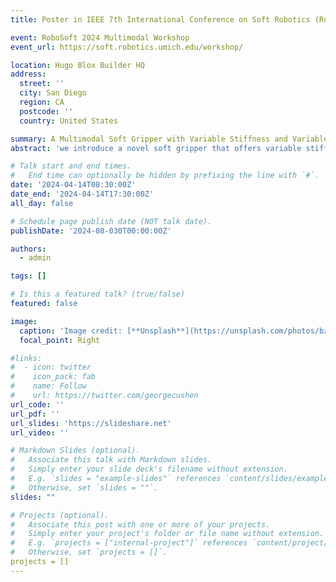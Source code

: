 ```yaml
---
title: Poster in IEEE 7th International Conference on Soft Robotics (RoboSoft 2024) 

event: RoboSoft 2024 Multimodal Workshop
event_url: https://soft.robotics.umich.edu/workshop/

location: Hugo Blox Builder HQ
address:
  street: ''
  city: San Diego
  region: CA
  postcode: ''
  country: United States

summary: A Multimodal Soft Gripper with Variable Stiffness and Variable Gripping Range Based on MASH Actuator.
abstract: 'we introduce a novel soft gripper that offers variable stiffness, an adjustable gripping range, and multifunctionality. The MASH actuator based soft gripper can expand its gripping range up to threefold compared to the original configuration and ensures secure grip by enhancing stiffness when handling heavy objects. Moreover, it supports multitasking gripping through specific gripping strategy control.'

# Talk start and end times.
#   End time can optionally be hidden by prefixing the line with `#`.
date: '2024-04-14T08:30:00Z'
date_end: '2024-04-14T17:30:00Z'
all_day: false

# Schedule page publish date (NOT talk date).
publishDate: '2024-08-030T00:00:00Z'

authors:
  - admin

tags: []

# Is this a featured talk? (true/false)
featured: false

image:
  caption: 'Image credit: [**Unsplash**](https://unsplash.com/photos/bzdhc5b3Bxs)'
  focal_point: Right

#links:
#  - icon: twitter
#    icon_pack: fab
#    name: Follow
#    url: https://twitter.com/georgecushen
url_code: ''
url_pdf: ''
url_slides: 'https://slideshare.net'
url_video: ''

# Markdown Slides (optional).
#   Associate this talk with Markdown slides.
#   Simply enter your slide deck's filename without extension.
#   E.g. `slides = "example-slides"` references `content/slides/example-slides.md`.
#   Otherwise, set `slides = ""`.
slides: ""

# Projects (optional).
#   Associate this post with one or more of your projects.
#   Simply enter your project's folder or file name without extension.
#   E.g. `projects = ["internal-project"]` references `content/project/deep-learning/index.md`.
#   Otherwise, set `projects = []`.
projects = []
---
```

